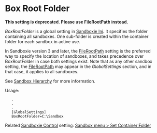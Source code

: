 # Box Root Folder

**This setting is deprecated. Please use [FileRootPath](FileRootPath.md) instead.**

_BoxRootFolder_ is a global setting in [Sandboxie Ini](SandboxieIni.md). It specifies the folder containing all sandboxes. One sub-folder is created within the container folder for each sandbox in active use.

In Sandboxie version 3 and later, the [FileRootPath](FileRootPath.md) setting is the preferred way to specify the location of sandboxes, and takes precedence over BoxRootFolder in case both settings exist. Note that as any other sandbox setting, the [FileRootPath](FileRootPath.md) may appear in the _GlobalSettings_ section, and in that case, it applies to all sandboxes.

See [Sandbox Hierarchy](SandboxHierarchy.md) for more information.

Usage:

```
   .
   .
   .
   [GlobalSettings]
   BoxRootFolder=C:\Sandbox
```

Related [Sandboxie Control](SandboxieControl.md) setting: [Sandbox menu > Set Container Folder](SandboxMenu.md#set-container-folder)
